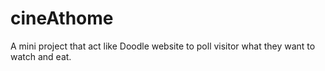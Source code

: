 # cineAthome

A mini project that act like Doodle website to poll visitor what they want to watch and eat.
